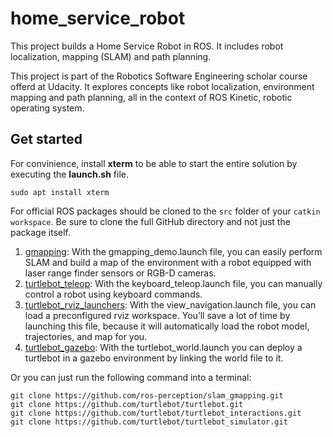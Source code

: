 # home_service_robot
This project builds a Home Service Robot in ROS. It includes robot localization, mapping (SLAM) and path planning.

This project is part of the Robotics Software Engineering scholar course offerd at Udacity. It explores concepts like robot localization, environment mapping and path planning, all in the context of ROS Kinetic, robotic operating system.

## Get started
For convinience, install **xterm** to be able to start the entire solution by executing the **launch.sh** file.
```
sudo apt install xterm
```

For official ROS packages should be cloned to the ```src``` folder of your ```catkin workspace```. Be sure to clone the full GitHub directory and not just the package itself.

1. [gmapping](http://wiki.ros.org/gmapping): With the gmapping_demo.launch file, you can easily perform SLAM and build a map of the environment with a robot equipped with laser range finder sensors or RGB-D cameras.
2. [turtlebot_teleop](http://wiki.ros.org/turtlebot_teleop): With the keyboard_teleop.launch file, you can manually control a robot using keyboard commands.
3. [turtlebot_rviz_launchers](http://wiki.ros.org/turtlebot_rviz_launchers): With the view_navigation.launch file, you can load a preconfigured rviz workspace. You’ll save a lot of time by launching this file, because it will automatically load the robot model, trajectories, and map for you.
4. [turtlebot_gazebo](http://wiki.ros.org/turtlebot_gazebo): With the turtlebot_world.launch you can deploy a turtlebot in a gazebo environment by linking the world file to it.

Or you can just run the following command into a terminal:
```
git clone https://github.com/ros-perception/slam_gmapping.git
git clone https://github.com/turtlebot/turtlebot.git
git clone https://github.com/turtlebot/turtlebot_interactions.git
git clone https://github.com/turtlebot/turtlebot_simulator.git
```


